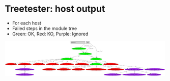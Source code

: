 # Treetester: host output

* For each host
* Failed steps in the module tree
* Green: OK, Red: KO, Purple: Ignored

![Treetester host example](../images-base/treetester_host_1000.png)

